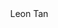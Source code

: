 <html lang="en" style="width:100%; height:100%;">
<head>
  <meta http-equiv="content-type" content="text/html; charset=utf-8">
  <link rel="stylesheet" href="stylesheet/resume.css">
  <title>Leon's Resume</title>
</head>
  <body style="width:100%; height:100%; margin:0;">
    <div class=title>Leon Tan</div>
  </body>
</html>